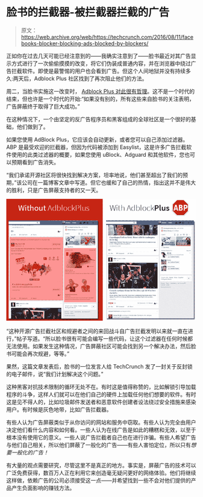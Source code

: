 # 脸书的拦截器-被拦截器拦截的广告

> 原文：<https://web.archive.org/web/https://techcrunch.com/2016/08/11/facebooks-blocker-blocking-ads-blocked-by-blockers/>

正如你在过去几天可能已经注意到的——我确实注意到了——脸书最近对其广告显示方式进行了一次偷偷摸摸的改变，将它们伪装成普通内容，并在浏览器中绕过广告拦截软件。即使是最警惕的用户也会看到广告。但这个人间地狱并没有持续多久:两天后，Adblock Plus 社区找到了再次阻止他们的方法。

周二，当脸书实施这一改变时， [Adblock Plus 对此很有哲理](https://web.archive.org/web/20230404054500/https://adblockplus.org/blog/oh-well-looks-like-facebook-just-got-all-anti-user)。这不是一个时代的结束，但也许是一个时代的开始:“如果没有别的，所有这些来自脸书的关注表明，广告屏蔽终于取得了巨大成功。”

在这种情况下，一个由坚定的反广告程序员和黑客组成的全球社区是一个很好的基础，他们做到了。

如果您使用 AdBlock Plus，它应该会自动更新，或者您可以自己添加过滤器。ABP 是最受欢迎的拦截器，但因为代码被添加到 Easylist，这是许多广告拦截软件使用的此类过滤器的概要，如果您使用 uBlock、Adguard 和其他软件，您也可以预期看到广告消失。

“我们承诺开源社区将很快找到解决方案，坦率地说，他们甚至超出了我们的预期，”该公司在一篇博客文章中写道。但它也缓和了自己的热情，指出这并不是伟大的胜利，只是广告屏蔽支持者的又一天。

[![abp_facebook](img/2c2edccf5f7389668b17aeefade6abd0.png)](https://web.archive.org/web/20230404054500/https://techcrunch.com/wp-content/uploads/2016/08/abp_facebook.jpg)

“这种开源广告拦截社区和规避者之间的来回战斗自广告拦截发明以来就一直在进行，”帖子写道。“所以脸书很有可能会编写一些代码，让这个过滤器在任何时候都无法使用。如果发生这种情况，广告屏蔽社区可能会找到另一个解决办法，然后脸书可能会再次规避，等等。”

果然，这篇文章发表后，脸书的一位发言人给 TechCrunch 发了一封关于反封锁的电子邮件，说“我们计划解决这个问题。”

这种黑客对抗技术限制的循环无处不在。有时这是值得称赞的，比如解锁引导加载程序的斗争，这样人们就可以在他们自己的硬件上加载任何他们想要的软件。有时这是见不得人的，比如垃圾邮件发送者和恶意软件创建者设法绕过安全措施来感染用户。有时候是灰色地带，比如广告拦截器。

有些人认为广告屏蔽类似于从你访问的网站和服务中窃取。有些人认为完全由用户决定他们看什么内容和如何看。一些人认为在线广告是如此的糟糕和无效，以至于根本没有使用它的意义。一些人说广告拦截者自己也在进行诈骗。有些人希望广告与他们自己相关，所以他们屏蔽了一般化的广告——有些人害怕定位，所以只有*想要一般化的广告！*

有大量的观点需要研究，尽管这里不是真正的地方。事实是，屏蔽广告的技术可以广泛免费获得，数百万人正在利用它来创造毫无疑问更好的网络体验。他们将继续这样做，依赖广告的公司必须接受这一点——并希望找到一些不会对他们提供的产品产生负面影响的赚钱方法。